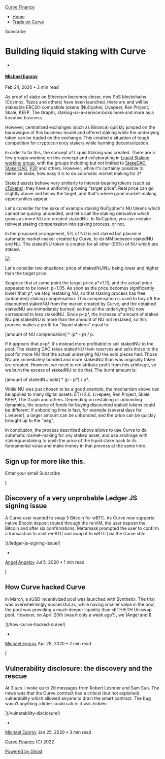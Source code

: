 [ Curve Finance ](https://blog.curve.fi)

  * [Home](https://blog.curve.fi/)
  * [Trade on Curve](https://curve.fi/)

[ ](https://twitter.com/CurveFinance "Twitter")

Subscribe

# Building liquid staking with Curve

  * [ ](/author/michael/)

#### [Michael Egorov](/author/michael/)

Feb 24, 2020 • 2 min read

As proof of stake on Ethereum becomes closer, new PoS blockchains (Cosmos,
Tezos and others) have been launched, there are and will be stakeable
ERC20-compatible tokens (NuCypher, Livepeer, Ren Project, Skale, KEEP, The
Graph), staking-as-a-service looks more and more as a lucrative business.

However, centralized exchanges (such as Binance) quickly jumped on the
bandwagon of this business model and offered staking while the underlying
token can be traded on the exchange. This created a situation of tough
competition for cryptocurrency stakers while harming decentralization.

In order to fix this, the concept of Liquid Staking was created. There are a
few groups working on this concept and collaborating in [Liquid Staking
working group](https://t.me/liquidstaking), with the groups including but not
limited to [StakeDAO](https://github.com/StakeDAO/stakeDAO-Liquid-Pools),
[StakerDAO](https://www.stakerdao.com/), [P2P](https://p2p.org/) and others.
However, while it's certainly possible to tokenize stake, how easy it is to do
automatic market making for it?

Staked assets behave very similarly to interest-bearing tokens (such as
[cTokens](https://compound.finance/ctokens)): they have a uniformly growing
"target price". Real price can go slightly above and below the target, and
that's where good market-making opportunities appear.

Let's consider for the sake of example staking NuCypher's NU tokens which
cannot be quickly unbonded, and let's call the staking derivative which grows
as more NU are created stakedNU. In NuCypher, you can restake - reinvest
staking compensation into staking process, or not.

In the proposed arrangement, 5% of NU is not staked but placed in automatic
market-maker created by Curve, to do MM between stakedNU and NU. The stakedNU
token is created for all other (95%) of NU which are staked.

![](https://blog.curve.fi/content/images/2020/02/staking-MM.svg)

Let's consider two situations: price of stakedNU/NU being lower and higher
than the target price.

Suppose that at some point the target price p*=1.10, and the actual price
appeared to be lower: p=1.05. As soon as the price becomes significantly lower
than p*, we stop restaking NU, so that staking process has free (unbonded)
staking compensation. This compensation is used to buy off the discounted
stakedNU from the market created by Curve, and the obtained stakedNU are
immediately burned, so that all the underlying NU now correspond to less
stakedNU. Since p<p*, the increase of amount of staked NU per stakedNU is more
than the amount of NU not restaked, so this process makes a profit for "liquid
stakers" equal to:

[amount of NU compensation] * (p* - p) / p.

If it appears that p>p*, it's instead more profitable to sell stakedNU to the
pool. The staking DAO takes stakedNU from reserves and sells those to the pool
for more NU that the actual underlying NU the sold pieces had. Those NU are
immediately bonded and more stakedNU than was originally taken are created.
However, we need to redistribute profit from this arbitrage, so we burn the
excess of stakedNU to do that. The burnt amount is:

[amount of stakedNU sold] * (p - p*) / p*.

While NU was just chosen to be a good example, the mechanism above can be
applied to many digital assets: ETH 2.0, Livepeer, Ren Project, Skale, KEEP,
The Graph and others. Depending on restaking or unbonding dynamics, the source
of funds for buying discounted staked tokens could be different: if unbonding
time is fast, for example (several days for Livepeer), a larger amount can be
unbonded, and the price can be quickly brought up to the "peg".

In conclusion, the process described above allows to use Curve to do automatic
market-making for any staked asset, and use arbitrage with staking/unstaking
to push the price of the liquid stake back to its fundamental value and make
money in that process at the same time.

## Sign up for more like this.

Enter your email Subscribe

[

## Discovery of a very unprobable Ledger JS signing issue

A Curve user wanted to swap 5 Bitcoin for wBTC. As Curve now supports native
Bitcoin deposit routed through the renVM, the user deposit the Bitcoin and
after six confirmations, Metamask prompted the user to confirm a transaction
to mint renBTC and swap it to wBTC (via the Curve sbtc

](/ledger-js-signing-issue/)

  * [ ](/author/angel/)

[Angel Angelov](/author/angel/) Jul 5, 2020 • 1 min read

[

## How Curve hacked Curve

In March, a sUSD incentivized pool was launched with Synthetix. The trial was
overwhelmingly successful as, while having smaller value in the pool, the pool
was providing a much deeper liquidity than sETH/ETH Uniswap pool. However, on
April 20th (was it only a week ago?), we (Angel and I)

](/how-curve-hacked-curve/)

  * [ ](/author/michael/)

[Michael Egorov](/author/michael/) Apr 28, 2020 • 2 min read

[

## Vulnerability disclosure: the discovery and the rescue

At 3 a.m. I woke up to 20 messages from Robert Leshner and Sam Sun. The news
was that the Curve contract had a critical (but not exploited) vulnerability
which allowed anyone to drain the smart contract. The bug wasn’t anything a
linter could catch: it was hidden

](/vulnerability-disclosure/)

  * [ ](/author/michael/)

[Michael Egorov](/author/michael/) Jan 25, 2020 • 3 min read

[Curve Finance](https://blog.curve.fi) (C) 2022

[Powered by Ghost](https://ghost.org/)

